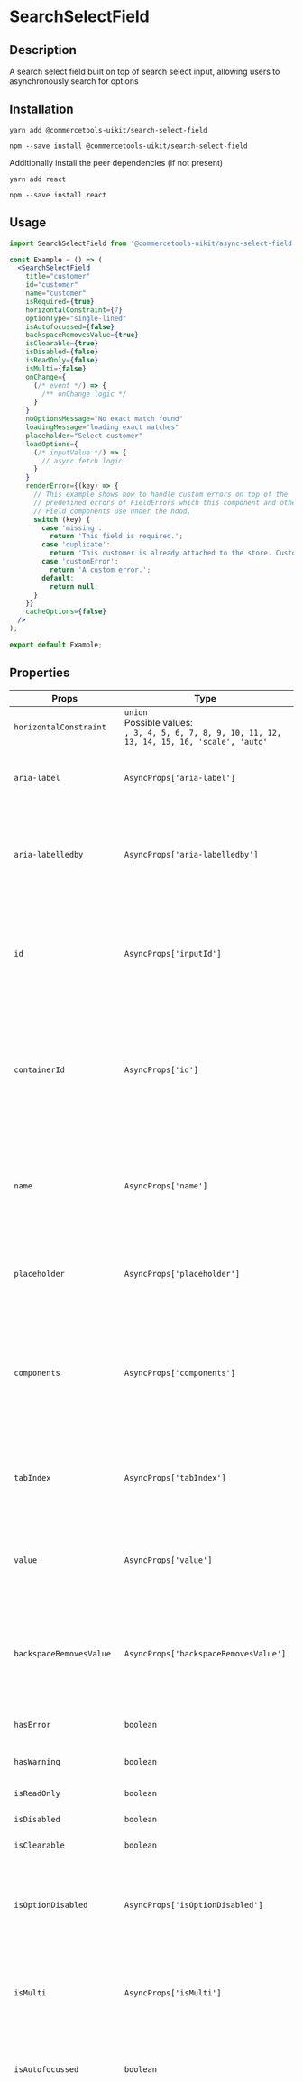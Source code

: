 <!-- THIS IS AN AUTOGENERATED FILE. DO NOT EDIT THIS FILE DIRECTLY. -->
<!-- This file is created by the `yarn generate-readme` script. -->

# SearchSelectField

## Description

A search select field built on top of search select input, allowing users to asynchronously search for options

## Installation

```
yarn add @commercetools-uikit/search-select-field
```

```
npm --save install @commercetools-uikit/search-select-field
```

Additionally install the peer dependencies (if not present)

```
yarn add react
```

```
npm --save install react
```

## Usage

```jsx
import SearchSelectField from '@commercetools-uikit/async-select-field';

const Example = () => (
  <SearchSelectField
    title="customer"
    id="customer"
    name="customer"
    isRequired={true}
    horizontalConstraint={7}
    optionType="single-lined"
    isAutofocussed={false}
    backspaceRemovesValue={true}
    isClearable={true}
    isDisabled={false}
    isReadOnly={false}
    isMulti={false}
    onChange={
      (/* event */) => {
        /** onChange logic */
      }
    }
    noOptionsMessage="No exact match found"
    loadingMessage="loading exact matches"
    placeholder="Select customer"
    loadOptions={
      (/* inputValue */) => {
        // async fetch logic
      }
    }
    renderError={(key) => {
      // This example shows how to handle custom errors on top of the
      // predefined errors of FieldErrors which this component and other
      // Field components use under the hood.
      switch (key) {
        case 'missing':
          return 'This field is required.';
        case 'duplicate':
          return 'This customer is already attached to the store. Customers must be unique.';
        case 'customError':
          return 'A custom error.';
        default:
          return null;
      }
    }}
    cacheOptions={false}
  />
);

export default Example;
```

## Properties

| Props                    | Type                                                                                                  | Required | Default | Description                                                                                                                                                                                                                                                                                                                                                                 |
| ------------------------ | ----------------------------------------------------------------------------------------------------- | :------: | ------- | --------------------------------------------------------------------------------------------------------------------------------------------------------------------------------------------------------------------------------------------------------------------------------------------------------------------------------------------------------------------------- |
| `horizontalConstraint`   | `union`<br/>Possible values:<br/>`, 3, 4, 5, 6, 7, 8, 9, 10, 11, 12, 13, 14, 15, 16, 'scale', 'auto'` |          |         | Horizontal size limit of the input fields.                                                                                                                                                                                                                                                                                                                                  |
| `aria-label`             | `AsyncProps['aria-label']`                                                                            |          |         | Aria label (for assistive tech)&#xA;<br>&#xA;[Props from React select was used](https://react-select.com/props)                                                                                                                                                                                                                                                             |
| `aria-labelledby`        | `AsyncProps['aria-labelledby']`                                                                       |          |         | HTML ID of an element that should be used as the label (for assistive tech)&#xA;<br>&#xA;[Props from React select was used](https://react-select.com/props)                                                                                                                                                                                                                 |
| `id`                     | `AsyncProps['inputId']`                                                                               |          |         | The id of the search input. This forwarded as react-select's "inputId"&#xA;<br>&#xA;[Props from React select was used](https://react-select.com/props)                                                                                                                                                                                                                      |
| `containerId`            | `AsyncProps['id']`                                                                                    |          |         | The id to set on the SelectContainer component. This is forwarded as react-select's "id"&#xA;<br>&#xA;[Props from React select was used](https://react-select.com/props)                                                                                                                                                                                                    |
| `name`                   | `AsyncProps['name']`                                                                                  |          |         | Name of the HTML Input (optional - without this, no input will be rendered)&#xA;<br>&#xA;[Props from React select was used](https://react-select.com/props)                                                                                                                                                                                                                 |
| `placeholder`            | `AsyncProps['placeholder']`                                                                           |          |         | Placeholder text for the select value&#xA;<br>&#xA;[Props from React select was used](https://react-select.com/props)                                                                                                                                                                                                                                                       |
| `components`             | `AsyncProps['components']`                                                                            |          |         | Map of components to overwrite the default ones, see [what components you can override](https://react-select.com/components)&#xA;<br>&#xA;[Props from React select was used](https://react-select.com/props)                                                                                                                                                                |
| `tabIndex`               | `AsyncProps['tabIndex']`                                                                              |          |         | Sets the tabIndex attribute on the input&#xA;<br>&#xA;[Props from React select was used](https://react-select.com/props)                                                                                                                                                                                                                                                    |
| `value`                  | `AsyncProps['value']`                                                                                 |          |         | The value of the select; reflected by the selected option&#xA;<br>&#xA;[Props from React select was used](https://react-select.com/props)                                                                                                                                                                                                                                   |
| `backspaceRemovesValue`  | `AsyncProps['backspaceRemovesValue']`                                                                 |          |         | Remove the currently focused option when the user presses backspace&#xA;<br>&#xA;[Props from React select was used](https://react-select.com/props)                                                                                                                                                                                                                         |
| `hasError`               | `boolean`                                                                                             |          |         | Indicates the input field has an error                                                                                                                                                                                                                                                                                                                                      |
| `hasWarning`             | `boolean`                                                                                             |          |         | Indicates the input field has a warning                                                                                                                                                                                                                                                                                                                                     |
| `isReadOnly`             | `boolean`                                                                                             |          |         | Is the select read-only                                                                                                                                                                                                                                                                                                                                                     |
| `isDisabled`             | `boolean`                                                                                             |          |         | Is the select disabled                                                                                                                                                                                                                                                                                                                                                      |
| `isClearable`            | `boolean`                                                                                             |          |         | Is the select value clearable                                                                                                                                                                                                                                                                                                                                               |
| `isOptionDisabled`       | `AsyncProps['isOptionDisabled']`                                                                      |          |         | Override the built-in logic to detect whether an option is disabled&#xA;<br>&#xA;[Props from React select was used](https://react-select.com/props)                                                                                                                                                                                                                         |
| `isMulti`                | `AsyncProps['isMulti']`                                                                               |          |         | Support multiple selected options&#xA;<br>&#xA;[Props from React select was used](https://react-select.com/props)                                                                                                                                                                                                                                                           |
| `isAutofocussed`         | `boolean`                                                                                             |          |         | Focus the control when it is mounted. Renamed autoFocus of react-select                                                                                                                                                                                                                                                                                                     |
| `noOptionsMessage`       | `AsyncProps['noOptionsMessage']`                                                                      |          |         | Can be used to render a custom value when there are no options (either because of no search results, or all options have been used, or there were none in the first place). Gets called with `{ inputValue: String }`. `inputValue` will be an empty string when no search text is present.&#xA;<br>&#xA;[Props from React select was used](https://react-select.com/props) |
| `maxMenuHeight`          | `AsyncProps['maxMenuHeight']`                                                                         |          |         | Maximum height of the menu before scrolling&#xA;<br>&#xA;[Props from React select was used](https://react-select.com/props)                                                                                                                                                                                                                                                 |
| `menuPortalTarget`       | `AsyncProps['menuPortalTarget']`                                                                      |          |         | Dom element to portal the select menu to&#xA;<br>&#xA;[Props from React select was used](https://react-select.com/props)                                                                                                                                                                                                                                                    |
| `menuPortalZIndex`       | `number`                                                                                              |          |         | z-index value for the menu portal                                                                                                                                                                                                                                                                                                                                           |
| `menuShouldBlockScroll`  | `boolean`                                                                                             |          |         | whether the menu should block scroll while open                                                                                                                                                                                                                                                                                                                             |
| `showOptionGroupDivider` | `boolean`                                                                                             |          |         | Determines if option groups will be separated by a divider                                                                                                                                                                                                                                                                                                                  |
| `onBlur`                 | `Function`<br/>[See signature.](#signature-onblur)                                                    |          |         | Handle blur events on the control                                                                                                                                                                                                                                                                                                                                           |
| `onChange`               | `Function`<br/>[See signature.](#signature-onchange)                                                  |          |         | Called with a fake event when value changes.&#xA;<br />&#xA;The event's `target.name` will be the `name` supplied in props. The event's `target.value` will hold the value. The value will be the selected option, or an array of options in case `isMulti` is `true`.                                                                                                      |
| `onFocus`                | `AsyncProps['onFocus']`                                                                               |          |         | Handle focus events on the control&#xA;<br>&#xA;[Props from React select was used](https://react-select.com/props)                                                                                                                                                                                                                                                          |
| `onInputChange`          | `AsyncProps['onInputChange']`                                                                         |          |         | Handle change events on the input&#xA;<br>&#xA;[Props from React select was used](https://react-select.com/props)                                                                                                                                                                                                                                                           |
| `tabSelectsValue`        | `AsyncProps['tabSelectsValue']`                                                                       |          |         | Select the currently focused option when the user presses tab&#xA;<br>&#xA;[Props from React select was used](https://react-select.com/props)                                                                                                                                                                                                                               |
| `loadOptions`            | `AsyncProps['loadOptions']`                                                                           |    ✅    |         | Function that returns a promise, which is the set of options to be used once the promise resolves.&#xA;<br>&#xA;[Props from React select was used](https://react-select.com/props)                                                                                                                                                                                          |
| `loadingMessage`         | `union`<br/>Possible values:<br/>`string , (() => string)`                                            |          |         | The text shown while the options are being loaded                                                                                                                                                                                                                                                                                                                           |
| `cacheOptions`           | `AsyncProps['cacheOptions']`                                                                          |          |         | If cacheOptions is truthy, then the loaded data will be cached. The cache will remain until cacheOptions changes value.&#xA;<br>&#xA;[Props from React select was used](https://react-select.com/props)                                                                                                                                                                     |
| `filterOption`           | `AsyncProps['filterOption']`                                                                          |          |         | Custom method to filter whether an option should be displayed in the menu&#xA;<br>&#xA;[Props from React select was used](https://react-select.com/props)                                                                                                                                                                                                                   |
| `optionType`             | `union`<br/>Possible values:<br/>`'single-property' , 'double-property' , 'multiple-properties'`      |          |         | The style of the an option in the dropdown menu. It could be single lined option or an option with more and custom info                                                                                                                                                                                                                                                     |
| `errors`                 | `Record`                                                                                              |          |         | A map of errors. Error messages for known errors are rendered automatically.&#xA;<br />&#xA;Unknown errors will be forwarded to `renderError`                                                                                                                                                                                                                               |
| `renderError`            | `Function`<br/>[See signature.](#signature-rendererror)                                               |          |         | Called with custom errors. This function can return a message which will be wrapped in an ErrorMessage. It can also return null to show no error.                                                                                                                                                                                                                           |
| `isRequired`             | `boolean`                                                                                             |          |         | Indicates if the value is required. Shows an the "required asterisk" if so.                                                                                                                                                                                                                                                                                                 |
| `touched`                | `union`<br/>Possible values:<br/>`boolean[] , boolean`                                                |          |         | Indicates whether the field was touched. Errors will only be shown when the field was touched.                                                                                                                                                                                                                                                                              |
| `title`                  | `ReactNode`                                                                                           |    ✅    |         | Title of the label                                                                                                                                                                                                                                                                                                                                                          |
| `hint`                   | `ReactNode`                                                                                           |          |         | Hint for the label. Provides a supplementary but important information regarding the behaviour of the input (e.g warn about uniqueness of a field, when it can only be set once), whereas `description` can describe it in more depth. Can also receive a `hintIcon`.                                                                                                       |
| `description`            | `ReactNode`                                                                                           |          |         | Provides a description for the title.                                                                                                                                                                                                                                                                                                                                       |
| `onInfoButtonClick`      | `Function`<br/>[See signature.](#signature-oninfobuttonclick)                                         |          |         | Function called when info button is pressed.&#xA;<br />&#xA;Info button will only be visible when this prop is passed.                                                                                                                                                                                                                                                      |
| `hintIcon`               | `ReactElement`                                                                                        |          |         | Icon to be displayed beside the hint text.&#xA;<br />&#xA;Will only get rendered when `hint` is passed as well.                                                                                                                                                                                                                                                             |
| `badge`                  | `ReactNode`                                                                                           |          |         | Badge to be displayed beside the label.&#xA;<br />&#xA;Might be used to display additional information about the content of the field (E.g verified email)                                                                                                                                                                                                                  |

## Signatures

### Signature `onBlur`

```ts
(event: TCustomEvent) => void
```

### Signature `onChange`

```ts
(event: TCustomEvent, info: ActionMeta<unknown>) => void
```

### Signature `renderError`

```ts
(key: string, error?: boolean) => ReactNode;
```

### Signature `onInfoButtonClick`

```ts
(
  event: MouseEvent<HTMLButtonElement> | KeyboardEvent<HTMLButtonElement>
) => void
```

## `data-*` props

The component further forwards all `data-` attributes to the underlying `SearchSelectInput` component.

The underlying `@commercetools-uikit/search-select-input` is built on top of `@commercetools-uikit/async-select-input` which on its own turn is built on top of [`react-select`](https://github.com/JedWatson/react-select) v3. `@commercetools-uikit/async-select-input` supports mostly the same properties as `react-select` with some minor changes in the behaviour of some of the props. The `@commercetools-uikit/search-select-input` which is built on top `@commercetools-uikit/async-select-input` has predefined values for some the props. The props that have predefined values in `@commercetools-uikit/search-select-input` are as follows:

In case you need one of the currently excluded props, feel free to open a PR adding them to either `@commercetools-uikit/search-select-input` or `@commercetools-uikit/async-select-input`.

## `errors`

This object is a key-value map. The `renderError` prop will be called for each entry with the key and the value. The return value will be rendered inside an `ErrorMessage` component underneath the input.

The `SearchSelectField` supports some errors out of the box. Return `undefined` from `renderError` for these and the default errors will be shown instead. This prevents consumers from having to reimplement the same error messages for known errors while still keeping the flexibility of showing custom error messages for them.

When the `key` is known, and when the value is truthy, and when `renderError` returned `undefined` for that error entry, then the `SearchSelectField` will render an appropriate error automatically.

Known error keys are:

- `missing`: tells the user that this field is required

## Static methods

### `SearchSelectField.toFieldErrors`

Use this function to convert the Formik `errors` object type to our custom field errors type. This is primarily useful when using TypeScript.

```ts
type FormValues = {
  myField: string;
};

<SearchSelectField
  // ...
  name="my-field"
  errors={SearchSelectField.toFieldErrors<FormValues>(formik.errors).myField}
/>;
```
